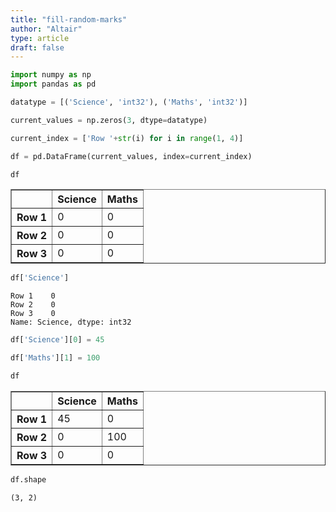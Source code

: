 ```yaml
---
title: "fill-random-marks"
author: "Altair"
type: article
draft: false
--- 
```


```python
import numpy as np
import pandas as pd
```


```python
datatype = [('Science', 'int32'), ('Maths', 'int32')]
```


```python
current_values = np.zeros(3, dtype=datatype)
```


```python
current_index = ['Row '+str(i) for i in range(1, 4)]
```


```python
df = pd.DataFrame(current_values, index=current_index)
```


```python
df
```




<div>
<style scoped>
    .dataframe tbody tr th:only-of-type {
        vertical-align: middle;
    }

    .dataframe tbody tr th {
        vertical-align: top;
    }

    .dataframe thead th {
        text-align: right;
    }
</style>
<table border="1" class="dataframe">
  <thead>
    <tr style="text-align: right;">
      <th></th>
      <th>Science</th>
      <th>Maths</th>
    </tr>
  </thead>
  <tbody>
    <tr>
      <th>Row 1</th>
      <td>0</td>
      <td>0</td>
    </tr>
    <tr>
      <th>Row 2</th>
      <td>0</td>
      <td>0</td>
    </tr>
    <tr>
      <th>Row 3</th>
      <td>0</td>
      <td>0</td>
    </tr>
  </tbody>
</table>
</div>




```python
df['Science']
```




    Row 1    0
    Row 2    0
    Row 3    0
    Name: Science, dtype: int32




```python
df['Science'][0] = 45
```


```python
df['Maths'][1] = 100
```


```python
df
```




<div>
<style scoped>
    .dataframe tbody tr th:only-of-type {
        vertical-align: middle;
    }

    .dataframe tbody tr th {
        vertical-align: top;
    }

    .dataframe thead th {
        text-align: right;
    }
</style>
<table border="1" class="dataframe">
  <thead>
    <tr style="text-align: right;">
      <th></th>
      <th>Science</th>
      <th>Maths</th>
    </tr>
  </thead>
  <tbody>
    <tr>
      <th>Row 1</th>
      <td>45</td>
      <td>0</td>
    </tr>
    <tr>
      <th>Row 2</th>
      <td>0</td>
      <td>100</td>
    </tr>
    <tr>
      <th>Row 3</th>
      <td>0</td>
      <td>0</td>
    </tr>
  </tbody>
</table>
</div>




```python
df.shape
```




    (3, 2)




```python

```
